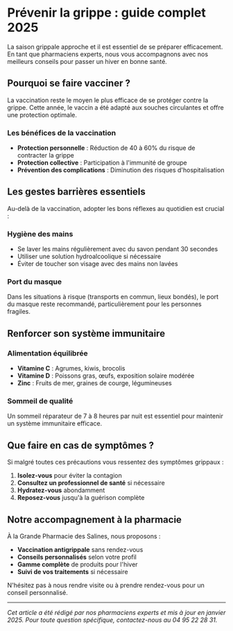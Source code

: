 # Prévenir la grippe : guide complet 2025

La saison grippale approche et il est essentiel de se préparer efficacement. En tant que pharmaciens experts, nous vous accompagnons avec nos meilleurs conseils pour passer un hiver en bonne santé.

## Pourquoi se faire vacciner ?

La vaccination reste le moyen le plus efficace de se protéger contre la grippe. Cette année, le vaccin a été adapté aux souches circulantes et offre une protection optimale.

### Les bénéfices de la vaccination

- **Protection personnelle** : Réduction de 40 à 60% du risque de contracter la grippe
- **Protection collective** : Participation à l'immunité de groupe
- **Prévention des complications** : Diminution des risques d'hospitalisation

## Les gestes barrières essentiels

Au-delà de la vaccination, adopter les bons réflexes au quotidien est crucial :

### Hygiène des mains
- Se laver les mains régulièrement avec du savon pendant 30 secondes
- Utiliser une solution hydroalcoolique si nécessaire
- Éviter de toucher son visage avec des mains non lavées

### Port du masque
Dans les situations à risque (transports en commun, lieux bondés), le port du masque reste recommandé, particulièrement pour les personnes fragiles.

## Renforcer son système immunitaire

### Alimentation équilibrée
- **Vitamine C** : Agrumes, kiwis, brocolis
- **Vitamine D** : Poissons gras, œufs, exposition solaire modérée
- **Zinc** : Fruits de mer, graines de courge, légumineuses

### Sommeil de qualité
Un sommeil réparateur de 7 à 8 heures par nuit est essentiel pour maintenir un système immunitaire efficace.

## Que faire en cas de symptômes ?

Si malgré toutes ces précautions vous ressentez des symptômes grippaux :

1. **Isolez-vous** pour éviter la contagion
2. **Consultez un professionnel de santé** si nécessaire
3. **Hydratez-vous** abondamment
4. **Reposez-vous** jusqu'à la guérison complète

## Notre accompagnement à la pharmacie

À la Grande Pharmacie des Salines, nous proposons :

- **Vaccination antigrippale** sans rendez-vous
- **Conseils personnalisés** selon votre profil
- **Gamme complète** de produits pour l'hiver
- **Suivi de vos traitements** si nécessaire

N'hésitez pas à nous rendre visite ou à prendre rendez-vous pour un conseil personnalisé.

---

*Cet article a été rédigé par nos pharmaciens experts et mis à jour en janvier 2025. Pour toute question spécifique, contactez-nous au 04 95 22 28 31.*